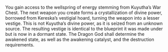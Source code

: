 You gain access to the wellspring of energy stemming from Kuyutha’s War Chest. The next weapon you create forms a crystallization of divine power, borrowed from Kereska’s vestigial hoard, turning the weapon into a lesser vestige. This is not Kuyutha’s divine power, as it is seized from an unknown source. The resulting vestige is identical to the blueprint it was made under but is now in a dormant state. The Dragon God shall determine the awakened state, as well as the awakening catalyst, and the destruction requirements.